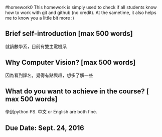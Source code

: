 #homework0
This homework is simply used to check if all students know how to work with git and github (no credit).
At the sametime, it also helps me to know you a little bit more :)

## Brief self-introduction [max 500 words]
就讀數學系，目前有雙主電機系
## Why Computer Vision? [max 500 words]
因為看到課名，覺得有點興趣，想多了解一些
## What do you want to achieve in the course? [ max 500 words]
學到python
PS. 中文 or English are both fine.

## Due Date: Sept. 24, 2016
